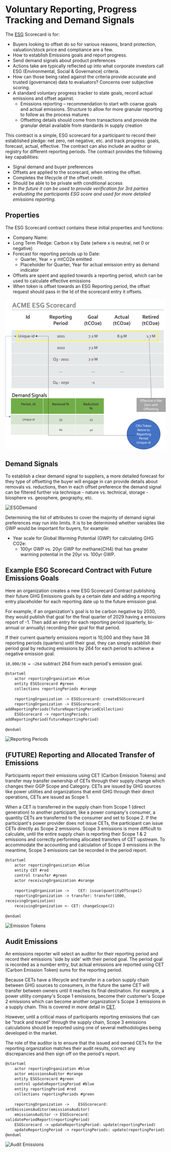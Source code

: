 # Voluntary Reporting, Progress Tracking and Demand Signals

The [ESG](https://www.investopedia.com/terms/e/environmental-social-and-governance-esg-criteria.asp) Scorecard is for:

- Buyers looking to offset do so for various reasons, brand protection, valuation/stock price and compliance are a few.
- How to establish Emissions goals and report progress.
- Send demand signals about product preferences
- Actions take are typically reflected up into what corporate investors call ESG (Environmental, Social & Governance) criteria.
- How can those being rated against the criteria provide accurate and trusted (governance) data to evaluators? Concerns over subjective scoring.
- A standard voluntary progress tracker to state goals, record actual emissions and offset against.
  - Emissions reporting – recommendation to start with coarse goals and actual emissions. Structure to allow for more granular reporting to follow as the process matures
  - Offsetting details should come from transactions and provide the granular detail available from standards in supply creation

This contract is a simple, ESG scorecard for a participant to record their established pledge: net zero, net negative, etc. and track progress: goals, forecast, actual, effective. The contract can also include an auditor or registry for different reporting periods. The contract provides the following key capabilities:

- Signal demand and buyer preferences
- Offsets are applied to the scorecard, when retiring the offset.
- Completes the lifecycle of the offset credit.
- Should be able to be private with conditional access
- *In the future it can be used to provide verification for 3rd parties evaluating the participants ESG score and used for more detailed emissions reporting.*

## Properties

The ESG Scorecard contract contains these initial properties and functions:

- Company Name:
- Long Term Pledge: Carbon x by Date (where x is neutral, net 0 or negative)
- Forecast for reporting periods up to Date:
  - Quarter, Year = y mtCO2e emitted
  - Placeholder for Quarter, Year for actual emission entry as demand indicator
- Offsets are spent and applied towards a reporting period, which can be used to calculate effective emissions
- When token is offset towards an ESG Reporting period, the offset request should pass in the Id of the scorecard entry it offsets.

![ESGScorecard](../images/ESG-Scorecard-Version2.png)

## Demand Signals

To establish a clear demand signal to suppliers, a more detailed forecast for they type of offsetting the buyer will engage in can provide details about removals vs. reductions, then in each offset preference the demand signal can be filtered further via technique - nature vs. technical, storage - biosphere vs. geosphere, geography, etc.

![ESGDemand](../images/esg-demand.png)

Determining the list of attributes to cover the majority of demand signal preferences may run into limits. It is to be determined whether variables like GWP would be important for buyers, for example:

- Year scale for Global Warming Potential (GWP) for calculating GHG CO2e:
  - 100yr GWP vs. 20yr GWP for methane(CH4) that has greater warming potential in the 20yr vs. 100yr GWP.

## Example ESG Scorecard Contract with Future Emissions Goals

Here an organization creates a new ESG Scorecard Contract publishing their future GHG Emissions goals by a certain date and adding a reporting entry placeholder for each reporting date up to the future emission goal.

For example, if an organization's goal is to be carbon negative by 2030, they would publish that goal for the final quarter of 2029 having a emissions report of -1. Then add an entry for each reporting period (quarterly, bi-annual or annually) recording their goal for that period.

If their current quarterly emissions report is 10,000 and they have 38 reporting periods (quarters) until their goal, they can simply establish their period goal by reducing emissions by 264 for each period to achieve a negative emission goal.

`10,000/38 = ~264` subtract 264 from each period's emission goal.

```plantuml
@startuml
    actor reportingOrganization #blue
    entity ESGScorecard #green
    collections reportingPeriods #orange

    reportingOrganization -> ESGScorecard: createESGScorecard
    reportingOrganization -> ESGScorecard: addReportingPeriods(futureReportingPeriodCollection)
    ESGScorecard -> reportingPeriods: addReportingPeriod(futureReportingPeriod)

@enduml
```

![Reporting Periods](../images/ESG-flow-1.png)

## (FUTURE) Reporting and Allocated Transfer of Emissions

Participants report their emissions using CET (Carbon Emission Tokens) and transfer may transfer ownership of CETs through their supply change which changes their GGP Scope and Category. CETs are issued by GHG sources like power utilities and organizations that emit GHG through their direct operations, CETs are issued as Scope 1.

When a CET is transferred in the supply chain from Scope 1 (direct generation) to another participant, like a power company's consumer, a quantity CETs are transferred to the consumer and set to Scope 2. If the participant's power provider does not issue CETs, the participant can issue CETs directly as Scope 2 emissions. Scope 3 emissions is more difficult to calculate, until the entire supply chain is reporting their Scope 1 & 2 emissions and correctly performing allocated transfers of CET upstream. To accommodate the accounting and calculation of Scope 3 emissions in the meantime, Scope 3 emissions can be recorded in the period report.

```plantuml
@startuml
    actor reportingOrganization #blue
    entity CET #red
    control transfer #green
    actor receivingOrganization #orange

    reportingOrganization ->    CET: issue(quantityOfScope1)
    reportingOrganization -> transfer: transfer(1000, receivingOrganization)
    receivingOrganization <- CET: changeScope(2)

@enduml
```

![Emission Tokens](../images/ESG-flow-2.png)

## Audit Emissions

An emissions reporter will select an auditor for their reporting period and record their emissions 'side by side' with their period goal. The period goal is recorded as a number entry, but actual emissions are reported using CET (Carbon Emission Token) sums for the reporting period.

Because CETs have a lifecycle and transfer in a carbon supply chain between GHG sources to consumers, in the future the same CET will transfer between owners until it reaches its final destination. For example, a power utility company's Scope 1 emissions, become their customer's Scope 2 emissions which can become another organization's Scope 3 emissions in a supply chain. This is covered in more detail in [CET](cet.md).

However, until a critical mass of participants reporting emissions that can be "track and traced" through the supply chain, Scope 3 emissions calculations should be reported using one of several methodologies being developed in the market.

The role of the auditor is to ensure that the issued and owned CETs for the reporting organization matches their audit results, correct any discrepancies and then sign off on the period's report.

```plantuml
@startuml
    actor reportingOrganization #blue
    actor emissionsAuditor #orange
    entity ESGScorecard #green
    control updateReportingPeriod #blue
    entity reportingPeriod #red
    collections reportingPeriods #green

    reportingOrganization ->    ESGScorecard: setEmissionsAuditor(emissionsAuditor)
    emissionsAuditor -> ESGScorecard: validatePeriodReport(reportingPeriod)
    ESGScorecard -> updateReportingPeriod: update(reportingPeriod)
    updateReportingPeriod -> reportingPeriods: update(reportingPeriod)
@enduml
```

![Audit Emissions](../images/ESG-flow-3.png)

